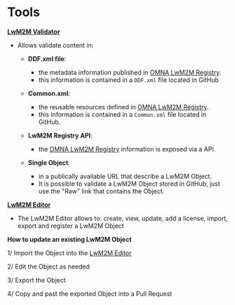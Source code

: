 # Tools
**[LwM2M Validator](http://dev_devtoolkit.openmobilealliance.org/OEditor/OMNAVerify)**
  * Allows validate content in:
    * **DDF.xml file**: 
        * the metadata information published in [OMNA LwM2M Registry](http://www.openmobilealliance.org/wp/OMNA/LwM2M/LwM2MRegistry.html).
        * this information is contained in a ```DDF.xml``` file located in GitHub
        
    * **Common.xml**: 
        * the reusable resources defined in [OMNA LwM2M Registry](http://www.openmobilealliance.org/wp/OMNA/LwM2M/LwM2MRegistry.html).
        * this information is contained in a ```Common.xml``` file located in GitHub.
        
    * **LwM2M Registry API**:
        * the [OMNA LwM2M Registry](http://www.openmobilealliance.org/wp/OMNA/LwM2M/LwM2MRegistry.html) information is exposed via a API.
        
    * **Single Object**: 
        * in a publically available URL that describe a LwM2M Object. 
        * It is possible to validate a LwM2M Object stored in GitHub, just use the "Raw" link that contains the Object.
    
**[LwM2M Editor](http://www.dev_devtoolkit.openmobilealliance.org/OEditor)**
 * The LwM2M Editor allows to: create, view, update, add a license, import, export and register a LwM2M Object

**How to update an existing LwM2M Object**
 
   1/ Import the Object into the [LwM2M Editor](http://www.dev_devtoolkit.openmobilealliance.org/OEditor)
 
   2/ Edit the Object as needed
 
   3/ Export the Object
  
   4/ Copy and past the exported Object into a Pull Request
